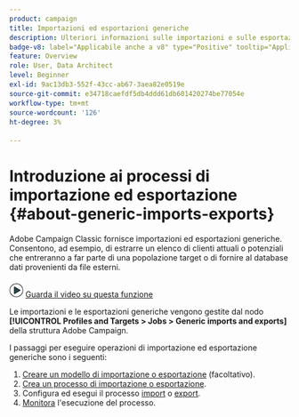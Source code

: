 ```yaml
---
product: campaign
title: Importazioni ed esportazioni generiche
description: Ulteriori informazioni sulle importazioni e sulle esportazioni generiche
badge-v8: label="Applicabile anche a v8" type="Positive" tooltip="Applicabile anche a Campaign v8"
feature: Overview
role: User, Data Architect
level: Beginner
exl-id: 9ac13db3-552f-43cc-ab67-3aea82e0519e
source-git-commit: e34718caefdf5db4ddd61db601420274be77054e
workflow-type: tm+mt
source-wordcount: '126'
ht-degree: 3%

---
```


# Introduzione ai processi di importazione ed esportazione {#about-generic-imports-exports}



Adobe Campaign Classic fornisce importazioni ed esportazioni generiche. Consentono, ad esempio, di estrarre un elenco di clienti attuali o potenziali che entreranno a far parte di una popolazione target o di fornire al database dati provenienti da file esterni.

![](assets/do-not-localize/how-to-video.png) [Guarda il video su questa funzione](../../platform/using/exporting-and-importing-profiles.md#import-profiles-video)

Le importazioni e le esportazioni generiche vengono gestite dal nodo **[!UICONTROL Profiles and Targets > Jobs > Generic imports and exports]** della struttura Adobe Campaign.

I passaggi per eseguire operazioni di importazione ed esportazione generiche sono i seguenti:

1. [Creare un modello di importazione o esportazione](../../platform/using/creating-import-export-templates.md) (facoltativo).
1. [Crea un processo di importazione o esportazione](../../platform/using/creating-import-export-jobs.md).
1. Configura ed esegui il processo [import](../../platform/using/executing-import-jobs.md) o [export](../../platform/using/executing-export-jobs.md).
1. [Monitora](../../platform/using/monitoring-jobs-execution.md) l&#39;esecuzione del processo.
